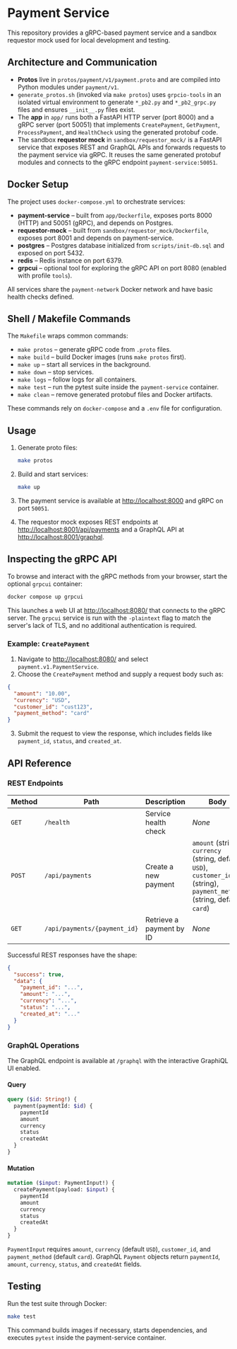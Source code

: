 # Payment Service

This repository provides a gRPC-based payment service and a sandbox requestor mock used for local development and testing.

## Architecture and Communication

- **Protos** live in `protos/payment/v1/payment.proto` and are compiled into Python modules under `payment/v1`.
- `generate_protos.sh` (invoked via `make protos`) uses `grpcio-tools` in an isolated virtual environment to generate `*_pb2.py` and `*_pb2_grpc.py` files and ensures `__init__.py` files exist.
- The **app** in `app/` runs both a FastAPI HTTP server (port 8000) and a gRPC server (port 50051) that implements `CreatePayment`, `GetPayment`, `ProcessPayment`, and `HealthCheck` using the generated protobuf code.
- The sandbox **requestor mock** in `sandbox/requestor_mock/` is a FastAPI service that exposes REST and GraphQL APIs and forwards requests to the payment service via gRPC. It reuses the same generated protobuf modules and connects to the gRPC endpoint `payment-service:50051`.

## Docker Setup

The project uses `docker-compose.yml` to orchestrate services:

- **payment-service** – built from `app/Dockerfile`, exposes ports 8000 (HTTP) and 50051 (gRPC), and depends on Postgres.
- **requestor-mock** – built from `sandbox/requestor_mock/Dockerfile`, exposes port 8001 and depends on payment-service.
- **postgres** – Postgres database initialized from `scripts/init-db.sql` and exposed on port 5432.
- **redis** – Redis instance on port 6379.
- **grpcui** – optional tool for exploring the gRPC API on port 8080 (enabled with profile `tools`).

All services share the `payment-network` Docker network and have basic health checks defined.

## Shell / Makefile Commands

The `Makefile` wraps common commands:

- `make protos` – generate gRPC code from `.proto` files.
- `make build` – build Docker images (runs `make protos` first).
- `make up` – start all services in the background.
- `make down` – stop services.
- `make logs` – follow logs for all containers.
- `make test` – run the pytest suite inside the `payment-service` container.
- `make clean` – remove generated protobuf files and Docker artifacts.

These commands rely on `docker-compose` and a `.env` file for configuration.

## Usage

1. Generate proto files:
   ```bash
   make protos
   ```
2. Build and start services:
   ```bash
   make up
   ```
3. The payment service is available at <http://localhost:8000> and gRPC on port `50051`.

4. The requestor mock exposes REST endpoints at <http://localhost:8001/api/payments> and a GraphQL API at <http://localhost:8001/graphql>.

## Inspecting the gRPC API

To browse and interact with the gRPC methods from your browser, start the optional `grpcui` container:

```bash
docker compose up grpcui
```

This launches a web UI at <http://localhost:8080/> that connects to the gRPC server. The `grpcui` service is run with the `-plaintext` flag to match the server's lack of TLS, and no additional authentication is required.

### Example: `CreatePayment`

1. Navigate to <http://localhost:8080/> and select `payment.v1.PaymentService`.
2. Choose the `CreatePayment` method and supply a request body such as:

```json
{
  "amount": "10.00",
  "currency": "USD",
  "customer_id": "cust123",
  "payment_method": "card"
}
```

3. Submit the request to view the response, which includes fields like `payment_id`, `status`, and `created_at`.


## API Reference

### REST Endpoints

| Method | Path | Description | Body |
| ------ | ---- | ----------- | ---- |
| `GET`  | `/health` | Service health check | _None_ |
| `POST` | `/api/payments` | Create a new payment | `amount` (string), `currency` (string, default `USD`), `customer_id` (string), `payment_method` (string, default `card`) |
| `GET`  | `/api/payments/{payment_id}` | Retrieve a payment by ID | _None_ |

Successful REST responses have the shape:

```json
{
  "success": true,
  "data": {
    "payment_id": "...",
    "amount": "...",
    "currency": "...",
    "status": "...",
    "created_at": "..."
  }
}
```

### GraphQL Operations

The GraphQL endpoint is available at `/graphql` with the interactive GraphiQL UI enabled.

#### Query

```graphql
query ($id: String!) {
  payment(paymentId: $id) {
    paymentId
    amount
    currency
    status
    createdAt
  }
}
```

#### Mutation

```graphql
mutation ($input: PaymentInput!) {
  createPayment(payload: $input) {
    paymentId
    amount
    currency
    status
    createdAt
  }
}
```

`PaymentInput` requires `amount`, `currency` (default `USD`), `customer_id`, and `payment_method` (default `card`). GraphQL `Payment` objects return `paymentId`, `amount`, `currency`, `status`, and `createdAt` fields.


## Testing

Run the test suite through Docker:

```bash
make test
```

This command builds images if necessary, starts dependencies, and executes `pytest` inside the payment-service container.

